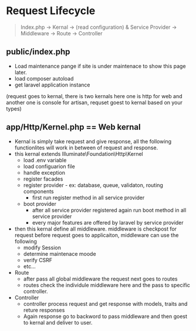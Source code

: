 # Request Lifecycle

> Index.php -> Kernal -> (read configuration) & Service Provider -> Middleware -> Route -> Controller

## public/index.php
* Load maintenance pange if site is under maintenace to show this page later.
* load composer autoload
* get laravel application instance

(request goes to kernal, there is two kernals here one is http for web and another one is console for artisan, requset goest to kernal based on your types)
## app/Http/Kernel.php == Web kernal
* Kernal is simply take request and give response, all the following functionlites will work in between of request and response.
* this kernal extends Illuminate\Foundation\Http\Kernel
    * load .env variable
    * load configuarion file
    * handle exception
    * register facades
    * register provider - ex: database, queue, validaton, routing components
        * first run register method in all service provider
    * boot provider
        * after all service provider registered again run boot method in all service provider
        * every major features are offered by laravel by service provider
* then this kernal define all middleware. middleware is checkpost for request before request goes to applicaiton, middleware can use the following
    * modify Session
    * determine maintenace moode
    * verify CSRF
    * etc...
* Route
    * after pass all global middleware the request next goes to routes
    * routes check the individule middleware here and the pass to specific controller.
* Controller
    * controller process request and get response with models, traits and reture responses
    * Again response go to backword to pass middleware and then goest to kernal and deliver to user.
